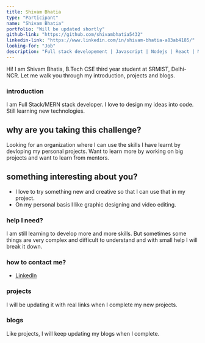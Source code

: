 ```yaml
---
title: Shivam Bhatia
type: "Participant"
name: "Shivam Bhatia"
portfolio: "Will be updated shortly"
github-link: "https://github.com/shivambhatia5432"
linkedin-link: "https://www.linkedin.com/in/shivam-bhatia-a83ab4185/"
looking-for: "Job"
description: "Full stack developement | Javascript | Nodejs | React | MongoDB/SQL"
---
```


Hi! I am Shivam Bhatia, B.Tech CSE third year student at SRMIST, Delhi-NCR. Let me walk you through my introduction, projects and blogs.


### introduction

I am Full Stack/MERN stack developer. I love to design my ideas into code. Still learning new technologies.

## why are you taking this challenge?

Looking for an organization where I can use the skills I have learnt by devloping my personal projects.
Want to learn more by working on big projects and want to learn from mentors.

## something interesting about you?

- I love to try something new and creative so that I can use that in my project.
- On my personal basis I like graphic designing and video editing.

### help I need?

I am still learning to develop more and more skills. But sometimes some things are very complex and difficult to understand and with small help I will break it down.


### how to contact me?

- [LinkedIn](https://www.linkedin.com/in/shivam-bhatia-a83ab4185/)

### projects

I will be updating it with real links when I complete my new projects.

### blogs

Like projects, I will keep updating my blogs when I complete.